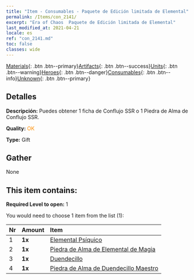 ```yaml
---
title: "Item - Consumables - Paquete de Edición limitada de Elemental"
permalink: /Items/con_2141/
excerpt: "Era of Chaos  Paquete de Edición limitada de Elemental"
last_modified_at: 2021-04-21
locale: es
ref: "con_2141.md"
toc: false
classes: wide
---
```

 [Materials](/es/Items/){: .btn .btn--primary}[Artifacts](/es/Items/Artifacts/){: .btn .btn--success}[Units](/es/Items/Units/){: .btn .btn--warning}[Heroes](/es/Items/Heroes/){: .btn .btn--danger}[Consumables](/es/Items/Consumables/){: .btn .btn--info}[Unknown](/es/Items/Unknown/){: .btn .btn--primary}

## Detalles
 **Descripción:** Puedes obtener 1 ficha de Conflujo SSR o 1 Piedra de Alma de Conflujo SSR.

 **Quality:** <span style="color: #FF8C00">OK</span>

 **Type:** Gift

## Gather

  None

## This item contains:

 **Required Level to open:** 1

 You would need to choose 1 item from the list (1):

  | Nr | Amount |     Item    |
  |:---|:-------|:------------|
  | 1 |  **1x** | [Elemental Psíquico](/es/Items/unt_267/) |  | 
  | 2 |  **1x** | [Piedra de Alma de Elemental de Magia](/es/Items/unt_347/) |  | 
  | 3 |  **1x** | [Duendecillo](/es/Items/unt_270/) |  | 
  | 4 |  **1x** | [Piedra de Alma de Duendecillo Maestro](/es/Items/unt_349/) |  | 
